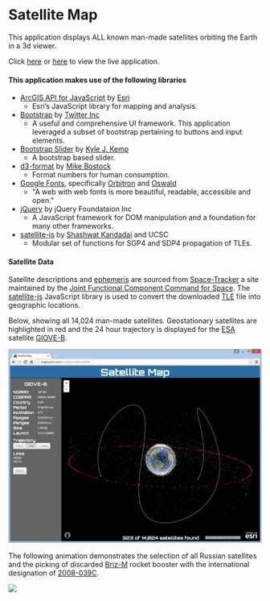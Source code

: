# Satellite Map

This application displays ALL known man-made satellites orbiting the Earth in a 3d viewer.

Click [here](http://richiecarmichael.github.io/sat/index.html) or [here](http://maps.esri.com/rc/sat2/index.html) to view the live application.

#### This application makes use of the following libraries

* [ArcGIS API for JavaScript](https://developers.arcgis.com/javascript/) by [Esri](http://www.esri.com/)
  - Esri’s JavaScript library for mapping and analysis.
* [Bootstrap](http://getbootstrap.com/) by [Twitter Inc](https://twitter.com/)
  - A useful and comprehensive UI framework. This application leveraged a subset of bootstrap pertaining to buttons and input elements.
* [Bootstrap Slider](https://github.com/seiyria/bootstrap-slider) by [Kyle J. Kemp](https://github.com/seiyria)
  - A bootstrap based slider.
* [d3-format](https://github.com/d3/d3-format) by [Mike Bostock](http://bost.ocks.org/mike/)
  - Format numbers for human consumption.
* [Google Fonts](https://www.google.com/fonts), specifically [Orbitron](https://www.google.com/fonts/specimen/Orbitron) and [Oswald](https://www.google.com/fonts/specimen/Oswald)
  - "A web with web fonts is more beautiful, readable, accessible and open."
* [jQuery](http://jquery.com/) by jQuery Foundataion Inc
  - A JavaScript framework for DOM manipulation and a foundation for many other frameworks.
* [satellite-js](https://github.com/shashwatak/satellite-js) by [Shashwat Kandadai](https://github.com/shashwatak) and UCSC
  - Modular set of functions for SGP4 and SDP4 propagation of TLEs.

#### Satellite Data
Satellite descriptions and [ephemeris](https://en.wikipedia.org/wiki/Ephemeris) are sourced from [Space-Tracker](https://www.space-track.org) a site maintained by the [Joint Functional Component Command for Space](https://www.stratcom.mil/factsheets/7/JFCC_Space/). The [satellite-js](https://github.com/shashwatak/satellite-js) JavaScript library is used to convert the downloaded [TLE](https://en.wikipedia.org/wiki/Two-line_element_set) file into geographic locations.

Below, showing all 14,024 man-made satellites. Geostationary satellites are highlighted in red and the 24 hour trajectory is displayed for the [ESA](http://www.esa.int/ESA) satellite [GIOVE-B](https://en.wikipedia.org/wiki/GIOVE#GIOVE-B).

![](./img/satellite.jpg)

The following animation demonstrates the selection of all Russian satellites and the picking of discarded [Briz-M](https://en.wikipedia.org/wiki/Briz-M) rocket booster with the international designation of [2008-039C](http://www.n2yo.com/satellite/?s=33280).

![](./img/satellite-large.gif)
